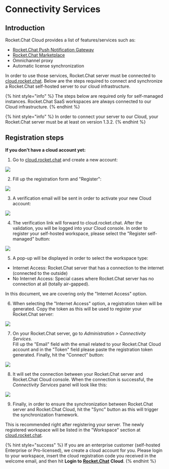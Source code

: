 # Connectivity Services

## Introduction

Rocket.Chat Cloud provides a list of features/services such as:

* [Rocket.Chat Push Notification Gateway](https://docs.rocket.chat/guides/administrator-guides/notifications/push-notifications#push-gateway)
* [Rocket.Chat Marketplace](https://rocket.chat/marketplace)
* Omnichannel proxy
* Automatic license synchronization 

In order to use those services, Rocket.Chat server must be connected to [cloud.rocket.chat](https://cloud.rocket.chat/). Below are the steps required to connect and synchronize a Rocket.Chat self-hosted server to our cloud infrastructure.

{% hint style="info" %}
The steps below are required only for self-managed instances. Rocket.Chat SaaS workspaces are always connected to our Cloud infrastructure.
{% endhint %}

{% hint style="info" %}
In order to connect your server to our Cloud, your Rocket.Chat server must be at least on version 1.3.2.
{% endhint %}

## Registration steps

**If you don't have a cloud account yet:**

1. Go to [cloud.rocket.chat](https://cloud.rocket.chat/) and create a new account:

![](../../.gitbook/assets/image%20%28154%29.png)

2. Fill up the registration form and "Register":

![](../../.gitbook/assets/c_4.png)

3. A verification email will be sent in order to activate your new Cloud account:

![](../../.gitbook/assets/image%20%28155%29.png)

4. The verification link will forward to cloud.rocket.chat. After the validation, you will be logged into your Cloud console. In order to register your self-hosted workspace, please select the "Register self-managed" button:

![](../../.gitbook/assets/c_6.png)

5. A pop-up will be displayed in order to select the workspace type: 

* Internet Access: Rocket.Chat server that has a connection to the internet \(connected to the outside\)
* No Internet Access: Special cases where Rocket.Chat server has no connection at all \(totally air-gapped\).

In this document, we are covering only the "Internet Access" option.

6. When selecting the "Internet Access" option, a registration token will be generated. Copy the token as this will be used to register your Rocket.Chat server:

![](../../.gitbook/assets/c_8.png)

7. On your Rocket.Chat server, go to _Administration &gt; Connectivity Services._   
Fill up the "Email" field with the email related to your Rocket.Chat Cloud account and in the "Token" field please paste the registration token generated. Finally, hit the "Connect" button:

![](../../.gitbook/assets/c_9.png)

8. It will set the connection between your Rocket.Chat server and Rocket.Chat Cloud console. When the connection is successful, the _Connectivity Services_ panel will look like this:



![](../../.gitbook/assets/c_10.png)

9. Finally, in order to ensure the synchronization between Rocket.Chat server and Rocket.Chat Cloud, hit the "Sync" button as this will trigger the synchronization framework. 

This is recommended right after registering your server. The newly registered workspace will be listed in the "Workspace" section at [cloud.rocket.chat](https://cloud.rocket.chat/).

{% hint style="success" %}
If you are an enterprise customer \(self-hosted Enterprise or Pro-licensed\), we create a cloud account for you. Please login to your workspace, insert the cloud registration code you received in the welcome email, and then hit **Login to** [**Rocket.Chat**](http://rocket.chat/) **Cloud**.
{% endhint %}









